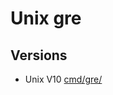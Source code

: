# Unix gre

## Versions

- Unix V10 [cmd/gre/](https://www.tuhs.org/cgi-bin/utree.pl?file=V10/cmd/gre)
